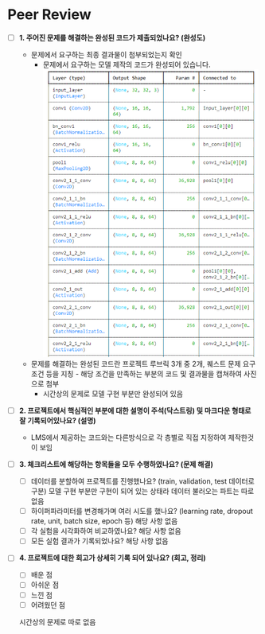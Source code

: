 # Peer Review

- [ ] **1. 주어진 문제를 해결하는 완성된 코드가 제출되었나요? (완성도)**

  - 문제에서 요구하는 최종 결과물이 첨부되었는지 확인
    - 문제에서 요구하는 모델 제작의 코드가 완성되어 있습니다.
    ![model_layer](img/model_layer.png)
  - 문제를 해결하는 완성된 코드란 프로젝트 루브릭 3개 중 2개,
    퀘스트 문제 요구조건 등을 지칭 - 해당 조건을 만족하는 부분의 코드 및 결과물을 캡쳐하여 사진으로 첨부
    - 시간상의 문제로 모델 구현 부분만 완성되어 있음

- [ ] **2. 프로젝트에서 핵심적인 부분에 대한 설명이 주석(닥스트링) 및 마크다운 형태로 잘 기록되어있나요? (설명)**

  - LMS에서 제공하는 코드와는 다른방식으로 각 층별로 직접 지정하여 제작한것이 보임

- [ ] **3. 체크리스트에 해당하는 항목들을 모두 수행하였나요? (문제 해결)**

  - [ ] 데이터를 분할하여 프로젝트를 진행했나요? (train, validation, test 데이터로 구분)
    모델 구현 부분만 구현이 되어 있는 상태라 데이터 불러오는 파트는 따로 없음
  - [ ] 하이퍼파라미터를 변경해가며 여러 시도를 했나요? (learning rate, dropout rate, unit, batch size, epoch 등)
  해당 사항 없음
  - [ ] 각 실험을 시각화하여 비교하였나요?
  해당 사항 없음
  - [ ] 모든 실험 결과가 기록되었나요?
  해당 사항 없음

- [ ] **4. 프로젝트에 대한 회고가 상세히 기록 되어 있나요? (회고, 정리)**
  - [ ] 배운 점
  - [ ] 아쉬운 점
  - [ ] 느낀 점
  - [ ] 어려웠던 점

  시간상의 문제로 따로 없음
